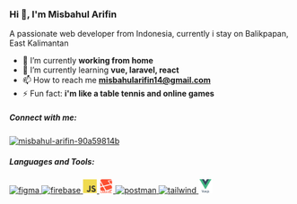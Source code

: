 ### Hi 👋, I'm Misbahul Arifin
A passionate web developer from Indonesia, currently i stay on Balikpapan, East Kalimantan

- 🔭 I’m currently **working from home**
- 🌱 I’m currently learning **vue, laravel, react**
- 📫 How to reach me **misbahularifin14@gmail.com**
- ⚡ Fun fact: **i'm like a table tennis and online games**

<h5 align="left">Connect with me:</h5>
<p align="left">
<a href="https://linkedin.com/in/misbahul-arifin-90a59814b" target="blank"><img align="center" src="https://raw.githubusercontent.com/rahuldkjain/github-profile-readme-generator/master/src/images/icons/Social/linked-in-alt.svg" alt="misbahul-arifin-90a59814b" height="25" width="40" /></a>
</p>

<h5 align="left">Languages and Tools:</h5>
<p align="left"> <a href="https://www.figma.com/" target="_blank" rel="noreferrer"> <img src="https://www.vectorlogo.zone/logos/figma/figma-icon.svg" alt="figma" width="25" height="25"/> </a> <a href="https://firebase.google.com/" target="_blank" rel="noreferrer"> <img src="https://www.vectorlogo.zone/logos/firebase/firebase-icon.svg" alt="firebase" width="25" height="25"/> </a> <a href="https://developer.mozilla.org/en-US/docs/Web/JavaScript" target="_blank" rel="noreferrer"> <img src="https://raw.githubusercontent.com/devicons/devicon/master/icons/javascript/javascript-original.svg" alt="javascript" width="25" height="25"/> </a> <a href="https://laravel.com/" target="_blank" rel="noreferrer"> <img src="https://raw.githubusercontent.com/devicons/devicon/master/icons/laravel/laravel-plain-wordmark.svg" alt="laravel" width="25" height="25"/> </a> <a href="https://postman.com" target="_blank" rel="noreferrer"> <img src="https://www.vectorlogo.zone/logos/getpostman/getpostman-icon.svg" alt="postman" width="25" height="25"/> </a> <a href="https://tailwindcss.com/" target="_blank" rel="noreferrer"> <img src="https://www.vectorlogo.zone/logos/tailwindcss/tailwindcss-icon.svg" alt="tailwind" width="25" height="25"/> </a> <a href="https://vuejs.org/" target="_blank" rel="noreferrer"> <img src="https://raw.githubusercontent.com/devicons/devicon/master/icons/vuejs/vuejs-original-wordmark.svg" alt="vuejs" width="25" height="25"/> </a> </p>

<!-- <p><img align="left" src="https://github-readme-stats.vercel.app/api/top-langs?username=msbarf14&show_icons=true&locale=en&layout=compact" alt="msbarf14" /></p> -->

<!-- <p>&nbsp;<img align="center" src="https://github-readme-stats.vercel.app/api?username=msbarf14&show_icons=true&locale=en" alt="msbarf14" /></p> -->

